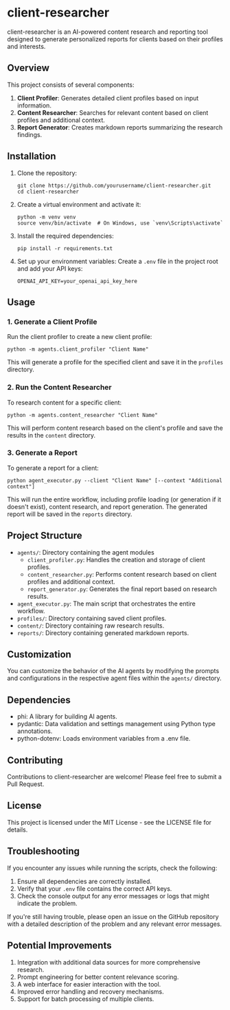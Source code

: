 # client-researcher

client-researcher is an AI-powered content research and reporting tool designed to generate personalized reports for clients based on their profiles and interests.

## Overview

This project consists of several components:

1. **Client Profiler**: Generates detailed client profiles based on input information.
2. **Content Researcher**: Searches for relevant content based on client profiles and additional context.
3. **Report Generator**: Creates markdown reports summarizing the research findings.

## Installation

1. Clone the repository:
   ```
   git clone https://github.com/yourusername/client-researcher.git
   cd client-researcher
   ```

2. Create a virtual environment and activate it:
   ```
   python -m venv venv
   source venv/bin/activate  # On Windows, use `venv\Scripts\activate`
   ```

3. Install the required dependencies:
   ```
   pip install -r requirements.txt
   ```

4. Set up your environment variables:
   Create a `.env` file in the project root and add your API keys:
   ```
   OPENAI_API_KEY=your_openai_api_key_here
   ```

## Usage

### 1. Generate a Client Profile

Run the client profiler to create a new client profile:

```
python -m agents.client_profiler "Client Name"
```

This will generate a profile for the specified client and save it in the `profiles` directory.

### 2. Run the Content Researcher

To research content for a specific client:

```
python -m agents.content_researcher "Client Name"
```

This will perform content research based on the client's profile and save the results in the `content` directory.

### 3. Generate a Report

To generate a report for a client:

```
python agent_executor.py --client "Client Name" [--context "Additional context"]
```

This will run the entire workflow, including profile loading (or generation if it doesn't exist), content research, and report generation. The generated report will be saved in the `reports` directory.

## Project Structure

- `agents/`: Directory containing the agent modules
  - `client_profiler.py`: Handles the creation and storage of client profiles.
  - `content_researcher.py`: Performs content research based on client profiles and additional context.
  - `report_generator.py`: Generates the final report based on research results.
- `agent_executor.py`: The main script that orchestrates the entire workflow.
- `profiles/`: Directory containing saved client profiles.
- `content/`: Directory containing raw research results.
- `reports/`: Directory containing generated markdown reports.

## Customization

You can customize the behavior of the AI agents by modifying the prompts and configurations in the respective agent files within the `agents/` directory.

## Dependencies

- phi: A library for building AI agents.
- pydantic: Data validation and settings management using Python type annotations.
- python-dotenv: Loads environment variables from a .env file.

## Contributing

Contributions to client-researcher are welcome! Please feel free to submit a Pull Request.

## License

This project is licensed under the MIT License - see the LICENSE file for details.

## Troubleshooting

If you encounter any issues while running the scripts, check the following:

1. Ensure all dependencies are correctly installed.
2. Verify that your `.env` file contains the correct API keys.
3. Check the console output for any error messages or logs that might indicate the problem.

If you're still having trouble, please open an issue on the GitHub repository with a detailed description of the problem and any relevant error messages.

## Potential Improvements

1. Integration with additional data sources for more comprehensive research.
2. Prompt engineering for better content relevance scoring.
3. A web interface for easier interaction with the tool.
4. Improved error handling and recovery mechanisms.
5. Support for batch processing of multiple clients.